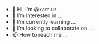 - 👋 Hi, I’m @xamiuz
- 👀 I’m interested in ...
- 🌱 I’m currently learning ...
- 💞️ I’m looking to collaborate on ...
- 📫 How to reach me ...

<!---
xamiuz/xamiuz is a ✨ special ✨ repository because its `README.md` (this file) appears on your GitHub profile.
You can click the Preview link to take a look at your changes.
--->

